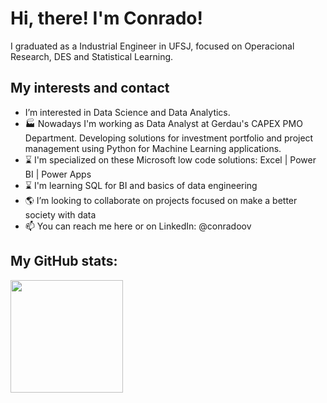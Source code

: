 

# Hi, there! I'm Conrado!

I graduated as a Industrial Engineer in UFSJ, focused on Operacional Research, DES and Statistical Learning.

## My interests and contact

- I’m interested in Data Science and Data Analytics. 
- :factory: Nowadays I'm working as Data Analyst at Gerdau's CAPEX PMO Department. Developing solutions for investment portfolio and project management using Python for Machine Learning applications. 
- :hourglass: I'm specialized on these Microsoft low code solutions: Excel | Power BI | Power Apps
- :hourglass: I'm learning SQL for BI and basics of data engineering
- :earth_americas: I’m looking to collaborate on projects focused on make a better society with data
- 📫 You can reach me here or on LinkedIn: @conradoov 

## My GitHub stats:
<img height="180em" src="https://github-readme-stats.vercel.app/api?username=conradoov&show_icons=true&hide_border=true&&count_private=true&include_all_commits=true" />




<!---
conradoov/conradoov is a ✨ special ✨ repository because its `README.md` (this file) appears on your GitHub profile.
You can click the Preview link to take a look at your changes.
--->
